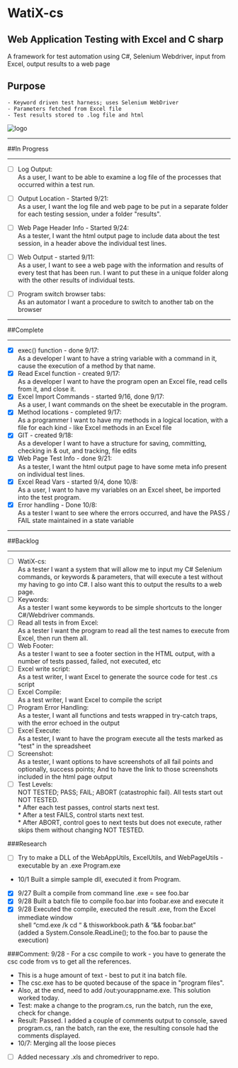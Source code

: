 ﻿# WatiX-cs
## Web Application Testing with Excel and C sharp
A framework for test automation using C#, Selenium Webdriver, input from Excel, output results to a web page

## Purpose       
	- Keyword driven test harness; uses Selenium WebDriver
	- Parameters fetched from Excel file
	- Test results stored to .log file and html


![logo](http://www.gluefish.com/watix/watix-flow.png "")

**************************************************************************************************************************
##In Progress
**************************************************************************************************************************

- [ ] Log Output:  
	As a user, I want to be able to examine a log file of the processes that occurred within a test run.
- [ ] Output Location - Started 9/21:  
	As a user, I want the log file and web page to be put in a separate folder for each testing session, under a folder "results".
- [ ] Web Page Header Info - Started 9/24:  
	As a tester, I want the html output page to include data about the test session, in a header above the individual test lines.
- [ ] Web Output - started 9/11:  
	As a user, I want to see a web page with the information and results of every test that has been run.
	I want to put these in a unique folder along with the other results of individual tests.
- [ ] Program switch browser tabs:  
		As an automator I want a procedure to switch to another tab on the browser
	

**************************************************************************************************************************
##Complete
**************************************************************************************************************************

- [x] exec() function - done 9/17:  
		As a developer I want to have a string variable with a command in it, cause the execution of a method by that name.
- [x] Read Excel function - created 9/17:  
		As a developer I want to have the program open an Excel file, read cells from it, and close it.
- [x] Excel Import Commands - started 9/16, done 9/17:  
		As a user, I want commands on the sheet be executable in the program.
- [x] Method locations - completed 9/17:  
		As a programmer I want to have my methods in a logical location, with a file for each kind - like Excel 
		methods in an Excel file	
- [x] GIT - created 9/18:  
		As a developer I want to have a structure for saving, committing, checking in & out, and tracking, file edits
- [x] Web Page Test Info - done 9/21:  
		As a tester, I want the html output page to have some meta info present on individual test lines.
- [x] Excel Read Vars - started 9/4, done 10/8:  
		As a user, I want to have my variables on an Excel sheet, be imported into the test program.
- [x] Error handling - Done 10/8:  
		As a tester I want to see where the errors occurred, and have the PASS / FAIL state maintained in a state variable

**************************************************************************************************************************	
##Backlog
**************************************************************************************************************************

- [ ] WatiX-cs:  
		As a tester I want a system that will allow me to input my C# Selenium commands, or keywords & parameters,
		that will execute a test without my having to go into C#.  I also want this to output the results to a web
		page.
- [ ] Keywords:  
		As a tester I want some keywords to be simple shortcuts to the longer C#/Webdriver commands.
- [ ] Read all tests in from Excel:  
		As a tester I want the program to read all the test names to execute from Excel, then run them all.
- [ ] Web Footer:  
		As a tester I want to see a footer section in the HTML output, with a number of tests passed, failed, not
		executed, etc
- [ ] Excel write script:  
		As a test writer, I want Excel to generate the source code for test .cs script 
- [ ] Excel Compile:  
		As a test writer, I want Excel to compile the script
- [ ] Program Error Handling:  
		As a tester, I want all functions and tests wrapped in try-catch traps, with the error echoed in the output
- [ ] Excel Execute:  
		As a tester, I want to have the program execute all the tests marked as "test" in the spreadsheet
- [ ] Screenshot:  
		As a tester, I want options to have screenshots of all fail points and optionally, success points;
		And to have the link to those screenshots included in the html page output
- [ ] Test Levels:  
		NOT TESTED; PASS; FAIL; ABORT (catastrophic fail). All tests start out NOT TESTED.  
		* After each test passes, control starts next test.  
		* After a test FAILS, control starts next test.  
		* After ABORT, control goes to next tests but does not execute, rather skips them without changing NOT TESTED.
		
###Research

- [ ] Try to make a DLL of the WebAppUtils, ExcelUtils, and WebPageUtils - executable by an .exe Program.exe  
- 10/1 Built a simple sample dll, executed it from Program.
- [x] 9/27 Built a compile from command line .exe = see foo.bar
- [x] 9/28 Built a batch file to compile foo.bar into foobar.exe and execute it 
- [x] 9/28 Executed the compile, executed the result .exe, from the Excel immediate window  
	shell “cmd.exe /k cd “ & thisworkbook.path & “&& foobar.bat”  
(added a System.Console.ReadLine(); to the foo.bar to pause the execution)

###Comment: 
9/28 - For a csc compile to work - you have to generate the csc code from vs to get all the references.  
  * This is a huge amount of text - best to put it ina batch file.  
  * The csc.exe has to be quoted because of the space in "program files".  
  * Also, at the end, need to add /out:yourappname.exe.  This solution worked today. 
  * Test: make a change to the program.cs, run the batch, run the exe, check for change.  
  * Result: Passed.  I added a couple of comments output to console, saved program.cs, ran the batch, 
  ran the exe, the resulting console had the comments displayed.  
  * 10/7: Merging all the loose pieces
- [ ] Added necessary .xls and chromedriver to repo.

